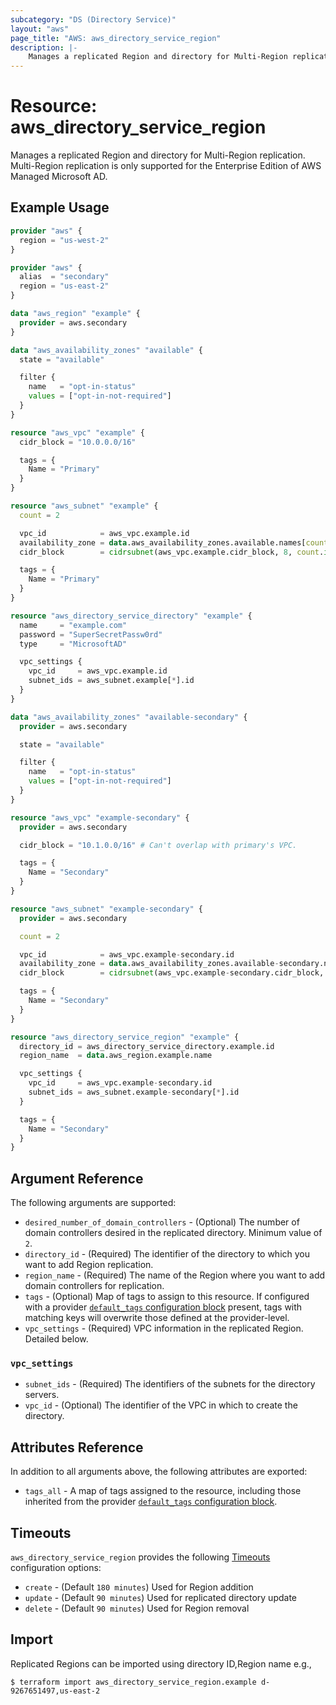 ```yaml
---
subcategory: "DS (Directory Service)"
layout: "aws"
page_title: "AWS: aws_directory_service_region"
description: |-
    Manages a replicated Region and directory for Multi-Region replication.
---
```


# Resource: aws_directory_service_region

Manages a replicated Region and directory for Multi-Region replication.
Multi-Region replication is only supported for the Enterprise Edition of AWS Managed Microsoft AD.

## Example Usage

```terraform
provider "aws" {
  region = "us-west-2"
}

provider "aws" {
  alias  = "secondary"
  region = "us-east-2"
}

data "aws_region" "example" {
  provider = aws.secondary
}

data "aws_availability_zones" "available" {
  state = "available"

  filter {
    name   = "opt-in-status"
    values = ["opt-in-not-required"]
  }
}

resource "aws_vpc" "example" {
  cidr_block = "10.0.0.0/16"

  tags = {
    Name = "Primary"
  }
}

resource "aws_subnet" "example" {
  count = 2

  vpc_id            = aws_vpc.example.id
  availability_zone = data.aws_availability_zones.available.names[count.index]
  cidr_block        = cidrsubnet(aws_vpc.example.cidr_block, 8, count.index)

  tags = {
    Name = "Primary"
  }
}

resource "aws_directory_service_directory" "example" {
  name     = "example.com"
  password = "SuperSecretPassw0rd"
  type     = "MicrosoftAD"

  vpc_settings {
    vpc_id     = aws_vpc.example.id
    subnet_ids = aws_subnet.example[*].id
  }
}

data "aws_availability_zones" "available-secondary" {
  provider = aws.secondary

  state = "available"

  filter {
    name   = "opt-in-status"
    values = ["opt-in-not-required"]
  }
}

resource "aws_vpc" "example-secondary" {
  provider = aws.secondary

  cidr_block = "10.1.0.0/16" # Can't overlap with primary's VPC.

  tags = {
    Name = "Secondary"
  }
}

resource "aws_subnet" "example-secondary" {
  provider = aws.secondary

  count = 2

  vpc_id            = aws_vpc.example-secondary.id
  availability_zone = data.aws_availability_zones.available-secondary.names[count.index]
  cidr_block        = cidrsubnet(aws_vpc.example-secondary.cidr_block, 8, count.index)

  tags = {
    Name = "Secondary"
  }
}

resource "aws_directory_service_region" "example" {
  directory_id = aws_directory_service_directory.example.id
  region_name  = data.aws_region.example.name

  vpc_settings {
    vpc_id     = aws_vpc.example-secondary.id
    subnet_ids = aws_subnet.example-secondary[*].id
  }

  tags = {
    Name = "Secondary"
  }
}
```

## Argument Reference

The following arguments are supported:

* `desired_number_of_domain_controllers` - (Optional) The number of domain controllers desired in the replicated directory. Minimum value of `2`.
* `directory_id` - (Required) The identifier of the directory to which you want to add Region replication.
* `region_name` - (Required) The name of the Region where you want to add domain controllers for replication.
* `tags` - (Optional) Map of tags to assign to this resource. If configured with a provider [`default_tags` configuration block](https://www.terraform.io/docs/providers/aws/index.html#default_tags-configuration-block) present, tags with matching keys will overwrite those defined at the provider-level.
* `vpc_settings` - (Required) VPC information in the replicated Region. Detailed below.

### `vpc_settings`

* `subnet_ids` - (Required) The identifiers of the subnets for the directory servers.
* `vpc_id` - (Optional) The identifier of the VPC in which to create the directory.

## Attributes Reference

In addition to all arguments above, the following attributes are exported:

* `tags_all` - A map of tags assigned to the resource, including those inherited from the provider [`default_tags` configuration block](https://www.terraform.io/docs/providers/aws/index.html#default_tags-configuration-block).

## Timeouts

`aws_directory_service_region` provides the following [Timeouts](https://www.terraform.io/docs/configuration/blocks/resources/syntax.html#operation-timeouts) configuration options:

- `create` - (Default `180 minutes`) Used for Region addition
- `update` - (Default `90 minutes`) Used for replicated directory update
- `delete` - (Default `90 minutes`) Used for Region removal

## Import

Replicated Regions can be imported using directory ID,Region name e.g.,

```
$ terraform import aws_directory_service_region.example d-9267651497,us-east-2
```
